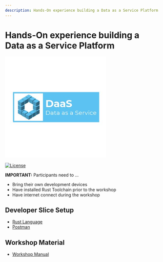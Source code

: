 ```yaml
---
description: Hands-On experience building a Data as a Service Platform
---
```


# Hands-On experience building a Data as a Service Platform

![](.gitbook/assets/cover_small.jpg)

[![License](https://img.shields.io/badge/License-Apache%202.0-blue.svg)](https://opensource.org/licenses/Apache-2.0)

**IMPORTANT:** Participants need to ...

* Bring their own development devices
* Have installed Rust Toolchain prior to the workshop
* Have internet connect during the workshop

## Developer Slice Setup

* [Rust Language](https://github.com/dsietz/daas-workshop/tree/6308091dd861631def4cb518418d372e904e396e/docs/reference-rust.md)
* [Postman](https://github.com/dsietz/daas-workshop/tree/6308091dd861631def4cb518418d372e904e396e/docs/reference-postman.md)

## Workshop Material

* [Workshop Manual](https://davidsietz.gitbook.io/daas-workshop/)

